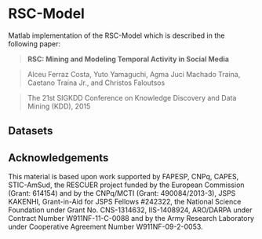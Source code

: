RSC-Model
=========

Matlab implementation of the RSC-Model which is described in the following paper:

>**RSC: Mining and Modeling Temporal Activity in Social Media**

> Alceu Ferraz Costa, Yuto Yamaguchi, Agma Juci Machado Traina, Caetano Traina Jr., and Christos Faloutsos

> The 21st SIGKDD Conference on Knowledge Discovery and Data Mining (KDD), 2015

Datasets
--------



Acknowledgements
----------------

This material is based upon work supported by
FAPESP,
CNPq,
CAPES,
STIC-AmSud,
the RESCUER project funded by the European Commission
(Grant: 614154) and by the CNPq/MCTI (Grant: 490084/2013-3),
JSPS KAKENHI, Grant-in-Aid for JSPS Fellows #242322,
the National Science Foundation under Grant No. CNS-1314632, IIS-1408924,
ARO/DARPA under Contract Number W911NF-11-C-0088
and by the Army Research Laboratory under Cooperative Agreement Number W911NF-09-2-0053.
